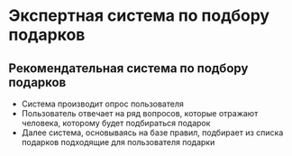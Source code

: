 # Экспертная система по подбору подарков
## Рекомендательная система по подбору подарков
- Система производит опрос пользователя
- Пользователь отвечает на ряд вопросов, которые отражают человека, которому будет подбираться подарок
- Далее система, основываясь на базе правил, подбирает из списка подарков подходящие для пользователя подарки
